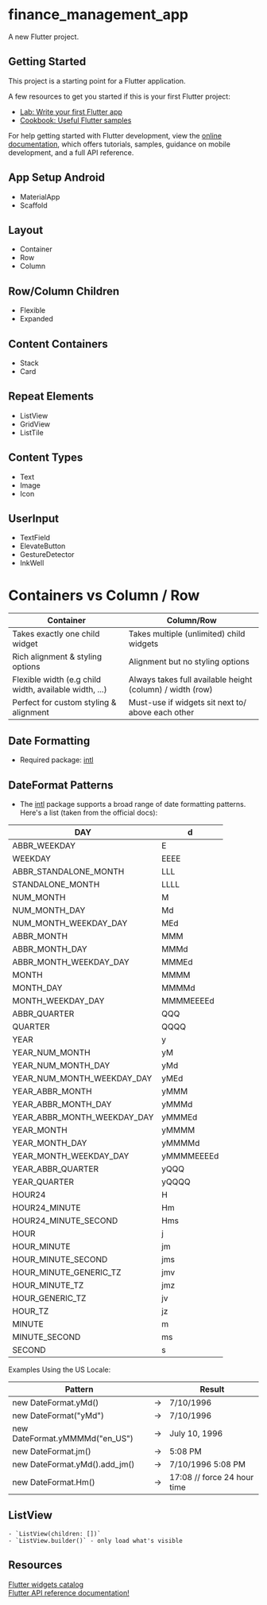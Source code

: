 # finance_management_app

A new Flutter project.

## Getting Started

This project is a starting point for a Flutter application.

A few resources to get you started if this is your first Flutter project:

- [Lab: Write your first Flutter app](https://docs.flutter.dev/get-started/codelab)
- [Cookbook: Useful Flutter samples](https://docs.flutter.dev/cookbook)

For help getting started with Flutter development, view the
[online documentation](https://docs.flutter.dev/), which offers tutorials,
samples, guidance on mobile development, and a full API reference.

App Setup Android
-

- MaterialApp
- Scaffold

Layout
-

- Container
- Row
- Column

Row/Column Children
-

- Flexible
- Expanded

Content Containers
-

- Stack
- Card

Repeat Elements
-

- ListView
- GridView
- ListTile

Content Types
-

- Text
- Image
- Icon

UserInput
-

- TextField
- ElevateButton
- GestureDetector
- InkWell

Containers vs Column / Row
=

|Container|Column/Row|
|-------------------------|--------------------------|
|Takes exactly one child widget|Takes multiple (unlimited) child widgets|
|Rich alignment & styling options | Alignment but no styling options|
|Flexible width (e.g child width, available width, ...)| Always takes full available height (column) / width (row)
|Perfect for custom styling & alignment | Must-use if widgets sit next to/ above each other

Date Formatting
-

- Required package: [intl](https://pub.dev/packages/intl)

DateFormat Patterns
-

- The [intl](https://pub.dev/packages/intl) package supports a broad range of date formatting patterns. Here's a list (taken from the official docs):

|DAY           |               d|
|--------------------|------------|
 |ABBR_WEEKDAY              |   E|
 |WEEKDAY            |          EEEE|
 |ABBR_STANDALONE_MONTH  |      LLL|
 |STANDALONE_MONTH     |        LLLL|
 |NUM_MONTH          |          M||
 |NUM_MONTH_DAY    |            Md|
 |NUM_MONTH_WEEKDAY_DAY  |      MEd|
 |ABBR_MONTH          |         MMM|
 |ABBR_MONTH_DAY     |          MMMd|
 |ABBR_MONTH_WEEKDAY_DAY   |    MMMEd|
 |MONTH                 |       MMMM|
 |MONTH_DAY               |     MMMMd|
 |MONTH_WEEKDAY_DAY        |    MMMMEEEEd|
 |ABBR_QUARTER      |           QQQ|
 |QUARTER            |          QQQQ|
 |YEAR                |         y|
 |YEAR_NUM_MONTH       |        yM|
 |YEAR_NUM_MONTH_DAY    |       yMd|
 |YEAR_NUM_MONTH_WEEKDAY_DAY|   yMEd|
 |YEAR_ABBR_MONTH       |       yMMM|
 |YEAR_ABBR_MONTH_DAY    |      yMMMd|
 |YEAR_ABBR_MONTH_WEEKDAY_DAY|  yMMMEd|
 |YEAR_MONTH        |           yMMMM|
 |YEAR_MONTH_DAY     |          yMMMMd|
 |YEAR_MONTH_WEEKDAY_DAY|       yMMMMEEEEd|
 |YEAR_ABBR_QUARTER      |      yQQQ|
 |YEAR_QUARTER            |     yQQQQ|
 |HOUR24                   |    H|
 |HOUR24_MINUTE             |   Hm|
 |HOUR24_MINUTE_SECOND|         Hms|
 |HOUR                 |        j|
 |HOUR_MINUTE           |       jm|
 |HOUR_MINUTE_SECOND     |      jms|
 |HOUR_MINUTE_GENERIC_TZ  |     jmv|
 |HOUR_MINUTE_TZ           |    jmz|
 |HOUR_GENERIC_TZ           |   jv|
 |HOUR_TZ                    |  jz|
 |MINUTE        |               m|
 |MINUTE_SECOND  |              ms|
 |SECOND          |             s|


Examples Using the US Locale:

 |Pattern                |     |      Result|
 |----------------     |  ---- |          -------|
 |new DateFormat.yMd()          |   -> |7/10/1996|
| new DateFormat("yMd")          |  -> |7/10/1996|
| new DateFormat.yMMMMd("en_US") |  -> |July 10, 1996|
| new DateFormat.jm()            |  -> |5:08 PM|
| new DateFormat.yMd().add_jm()  |  -> |7/10/1996 5:08 PM|
| new DateFormat.Hm()            |  ->| 17:08 // force 24 hour time|


ListView
-

    - `ListView(children: [])`
    - `ListView.builder()` - only load what's visible
    
Resources
-

[Flutter widgets catalog](https://docs.flutter.dev/development/ui/widgets)<br>
[Flutter API reference documentation!](api.flutter.dev)